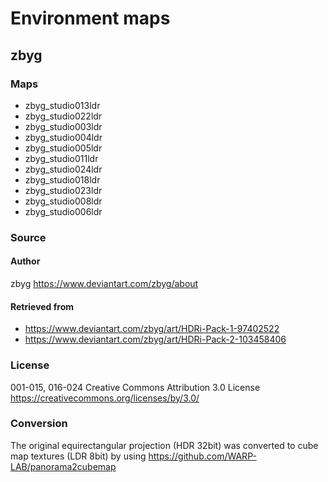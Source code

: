 # Environment maps

## zbyg

### Maps

- zbyg_studio013ldr
- zbyg_studio022ldr
- zbyg_studio003ldr
- zbyg_studio004ldr
- zbyg_studio005ldr
- zbyg_studio011ldr
- zbyg_studio024ldr
- zbyg_studio018ldr
- zbyg_studio023ldr
- zbyg_studio008ldr
- zbyg_studio006ldr

### Source

#### Author

zbyg <https://www.deviantart.com/zbyg/about>

#### Retrieved from

- <https://www.deviantart.com/zbyg/art/HDRi-Pack-1-97402522>
- <https://www.deviantart.com/zbyg/art/HDRi-Pack-2-103458406>

### License

001-015, 016-024
Creative Commons Attribution 3.0 License <https://creativecommons.org/licenses/by/3.0/>

### Conversion

The original equirectangular projection (HDR 32bit) was converted to cube map textures (LDR 8bit) by using <https://github.com/WARP-LAB/panorama2cubemap>
